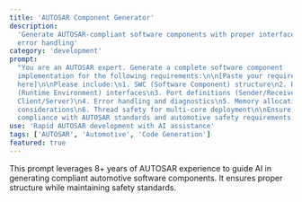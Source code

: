 ```yaml
---
title: 'AUTOSAR Component Generator'
description:
  'Generate AUTOSAR-compliant software components with proper interfaces and
  error handling'
category: 'development'
prompt:
  "You are an AUTOSAR expert. Generate a complete software component
  implementation for the following requirements:\n\n[Paste your requirements
  here]\n\nPlease include:\n1. SWC (Software Component) structure\n2. RTE
  (Runtime Environment) interfaces\n3. Port definitions (Sender/Receiver,
  Client/Server)\n4. Error handling and diagnostics\n5. Memory allocation
  considerations\n6. Thread safety for multi-core deployment\n\nEnsure
  compliance with AUTOSAR standards and automotive safety requirements."
use: 'Rapid AUTOSAR development with AI assistance'
tags: ['AUTOSAR', 'Automotive', 'Code Generation']
featured: true
---
```


This prompt leverages 8+ years of AUTOSAR experience to guide AI in generating
compliant automotive software components. It ensures proper structure while
maintaining safety standards.
